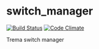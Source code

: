 switch_manager
==============

[![Build Status](http://img.shields.io/travis/trema/switch_manager/develop.svg)][travis]
[![Code Climate](http://img.shields.io/codeclimate/github/trema/switch_manager.svg)][codeclimate]

[travis]: http://travis-ci.org/trema/switch_manager
[codeclimate]: https://codeclimate.com/github/trema/switch_manager

Trema switch manager
